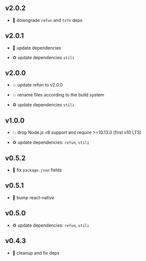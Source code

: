 ## v2.0.2

* 🐞 downgrade `refun` and `tsfn` deps

## v2.0.1

* 🐞 update dependencies

* ♻️ update dependencies `stili`

## v2.0.0

* 💥 update refun to v2.0.0

* 💥 rename files according to the build system

* ♻️ update dependencies `stili`

## v1.0.0

* 💥 drop Node.js v8 support and require >=10.13.0 (first v10 LTS)

* ♻️ update dependencies: `refun`, `stili`

## v0.5.2

* 🐞 fix `package.json` fields

## v0.5.1

* 🐞 bump react-native

## v0.5.0

* ♻️ update dependencies: `refun`, `stili`

## v0.4.3

* 🐞 cleanup and fix deps
